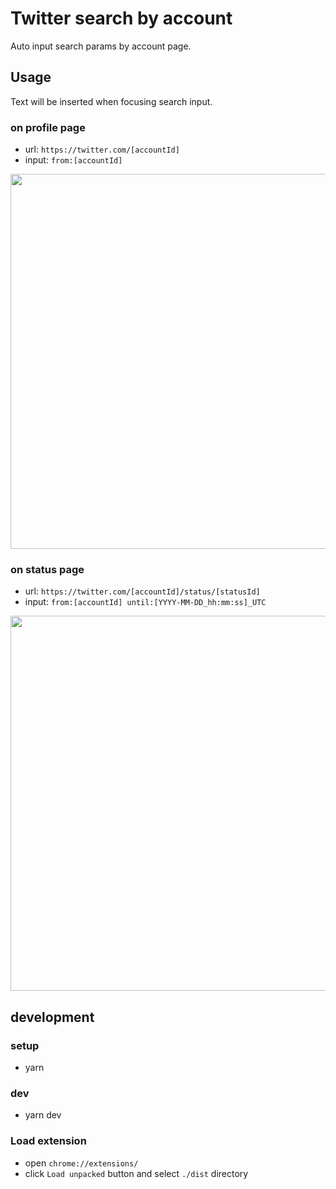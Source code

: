 # Twitter search by account

Auto input search params by account page.

## Usage

Text will be inserted when focusing search input.

### on profile page

- url: `https://twitter.com/[accountId]`
- input: `from:[accountId]`

<img src="https://user-images.githubusercontent.com/1443118/133705632-2fa03d24-427e-46dd-a0cd-82ad5311a7f7.png" width="600">

### on status page

- url: `https://twitter.com/[accountId]/status/[statusId]`
- input: `from:[accountId] until:[YYYY-MM-DD_hh:mm:ss]_UTC`

<img src="https://user-images.githubusercontent.com/1443118/133705668-194bab0a-e37e-4b77-bee9-e5dda6fd1aab.png" width="600">

## development

### setup

- yarn

### dev

- yarn dev

### Load extension

- open `chrome://extensions/`
- click `Load unpacked` button and select `./dist` directory
